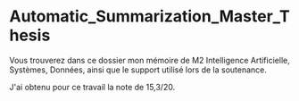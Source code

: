 # Automatic_Summarization_Master_Thesis

Vous trouverez dans ce dossier mon mémoire de M2 Intelligence Artificielle, Systèmes, Données, ainsi que le support utilisé lors de la soutenance.

J'ai obtenu pour ce travail la note de 15,3/20.
